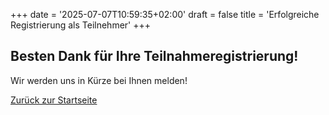 +++
date = '2025-07-07T10:59:35+02:00'
draft = false
title = 'Erfolgreiche Registrierung als Teilnehmer'
+++

## Besten Dank für Ihre Teilnahmeregistrierung!

Wir werden uns in Kürze bei Ihnen melden!

[Zurück zur Startseite](/)